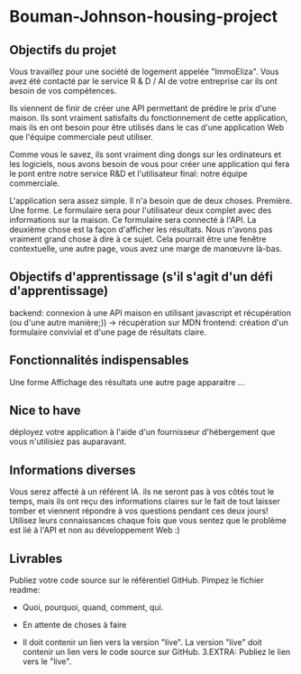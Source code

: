 # Bouman-Johnson-housing-project

## Objectifs du projet

Vous travaillez pour une société de logement appelée "ImmoEliza". Vous avez été contacté par le service R & D / AI de votre entreprise car ils ont besoin de vos compétences.

Ils viennent de finir de créer une API permettant de prédire le prix d'une maison. Ils sont vraiment satisfaits du fonctionnement de cette application, mais ils en ont besoin pour être utilisés dans le cas d'une application Web que l'équipe commerciale peut utiliser.

Comme vous le savez, ils sont vraiment ding dongs sur les ordinateurs et les logiciels, nous avons besoin de vous pour créer une application qui fera le pont entre notre service R&D et l'utilisateur final: notre équipe commerciale.

L'application sera assez simple. Il n'a besoin que de deux choses. Première. Une forme. Le formulaire sera pour l'utilisateur deux complet avec des informations sur la maison. Ce formulaire sera connecté à l'API. La deuxième chose est la façon d'afficher les résultats. Nous n'avons pas vraiment grand chose à dire à ce sujet. Cela pourrait être une fenêtre contextuelle, une autre page, vous avez une marge de manœuvre là-bas.

## Objectifs d'apprentissage (s'il s'agit d'un défi d'apprentissage)

backend: connexion à une API maison en utilisant javascript et récupération (ou d'une autre manière;)) -> récupération sur MDN
frontend: création d'un formulaire convivial et d'une page de résultats claire.

## Fonctionnalités indispensables

Une forme
Affichage des résultats
une autre page
apparaitre
...

## Nice to have

déployez votre application à l'aide d'un fournisseur d'hébergement que vous n'utilisiez pas auparavant.

## Informations diverses

Vous serez affecté à un référent IA. ils ne seront pas à vos côtés tout le temps, mais ils ont reçu des informations claires sur le fait de tout laisser tomber et viennent répondre à vos questions pendant ces deux jours! Utilisez leurs connaissances chaque fois que vous sentez que le problème est lié à l'API et non au développement Web :)

## Livrables

Publiez votre code source sur le référentiel GitHub.
Pimpez le fichier readme:
  - Quoi, pourquoi, quand, comment, qui.
  
  - En attente de choses à faire
  
  - Il doit contenir un lien vers la version "live". La version "live" doit contenir un lien vers le code source sur GitHub. 3.EXTRA: Publiez le lien vers le "live".
